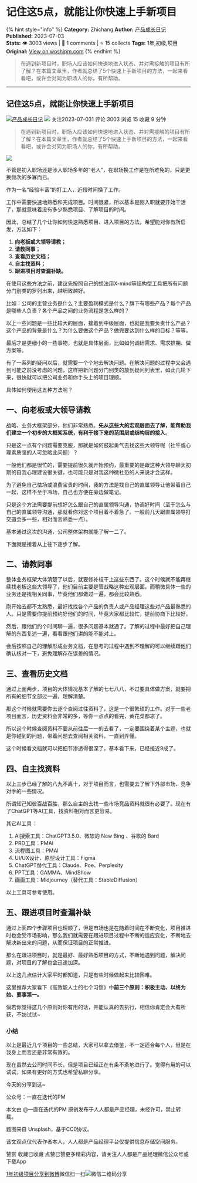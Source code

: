 # 记住这5点，就能让你快速上手新项目
{% hint style="info" %}
**Category:** Zhichang
**Author:** [产品成长日记](https://www.woshipm.com/u/882829)
**Published:** 2023-07-03  
**Stats:** 👁️ 3003 views | 💬 1 comments | ⭐ 15 collects
**Tags:** 1年,初级,项目
**Original:** [View on woshipm.com](https://www.woshipm.com/zhichang/5858602.html)
{% endhint %}
> 在遇到新项目时，职场人应该如何快速地进入状态、并对需接触的项目有所了解？在本篇文章里，作者就总结了5个快速上手新项目的方法，一起来看看吧，或许会对同为职场人的你，有所帮助。

---

## 记住这5点，就能让你快速上手新项目

[![](https://static.woshipm.com/pmapp_avatar_20240713074655_2150.jpeg?imageView2/1/w/72/h/72/q/100)](https://www.woshipm.com/u/882829)[产品成长日记](https://www.woshipm.com/u/882829) ![](https://static.woshipm.com/tag/1101_1@2x.png) 关注2023-07-031 评论 3003 浏览 15 收藏 9 分钟

> 在遇到新项目时，职场人应该如何快速地进入状态、并对需接触的项目有所了解？在本篇文章里，作者就总结了5个快速上手新项目的方法，一起来看看吧，或许会对同为职场人的你，有所帮助。

![](https://image.woshipm.com/2023/04/13/deb05e96-d9df-11ed-8fc2-00163e0b5ff3.jpg)

不管是初入职场还是涉入职场多年的“老人”，在职场换工作是在所难免的，只是更换频次的多寡而已。

作为一名“经验丰富”的打工人，近段时间换了工作。

工作中需要快速地熟悉和完成项目。时间很紧，所以基本是刚入职就要开始干活了，那就意味着没有多少熟悉项目、了解项目的时间。

因此，总结了几个让你如何快速熟悉项目、进入项目的方法，希望能对你有所启发，方法如下：

1.  **向老板或大领导请教；**
2.  **请教同事；**
3.  **查看历史文档；**
4.  **自主找资料；**
5.  **跟进项目时查漏补缺。**

在使用这些方法之前，建议先按照自己的想法用X-mind等结构型工具把所有问题分门别类的罗列出来，越细致越好。

比如：公司的主营业务是什么？主要盈利模式是什么？旗下有哪些产品？每个产品是哪些人负责？各个产品之间的业务流程是怎么样的？

以上一些问题是一些比较大的层面，接着到中级层面，也就是我要负责什么产品？这个产品的背景是什么？为什么要做这个产品？做完要达到什么样的目标？等等。

最后才是更细小的一些事物，也就是具体层面，比如如何调研需求、需求排期、做方案等。

有了一系列的疑问以后，就需要一个个地去解决问题。在解决问题的过程中又会遇到可能之前没考虑的问题，这样把新问题分门别类的放到疑问列表里，如此几轮下来，很快就可以把公司业务和你手头上的项目理顺。

具体如何使用这五种方法呢？

## 一、向老板或大领导请教

战略、业务大框架部分，他们非常熟悉。**先从这些大的宏观层面去了解，能帮助我们建立一个初步的大框架系统，有利于接下来的范围层或结构层的接入**。

只是这一点有个问题需要克服，那就是如何鼓起勇气去找这些大领导呢（社牛或心理素质强的人可忽略此问题）？

一般他们都是很忙的，需要提前很久就开始预约，最重要的是跟这种大领导聊天初期的自我心理建设很关键，也可能只是对我这种微社恐的人来说才会这样。

为了避免自己怯场或浪费宝贵的时间，我的方法是找自己的直属领导让他带着自己一起，这样不至于冷场，自己也方便在旁边做笔记。

只是这个方法需要提前想好怎么跟自己的直属领导沟通，协调好时间（至于怎么与自己的直属领导沟通，那就看你对这个项目着不着急了。一般前几天跟直属领导打交道会多一些，相对而言熟悉一点）。

基本通过这次的沟通，公司整体架构就能了解一二了。

下面就是接着从上往下逐步了解。

## 二、请教同事

整体业务框架大体清楚了以后，就要修补枝干上这些东西了。这个时候就不能再继续找老板这些大领导了，他们目前主要是管战略这种宏观层面，而稍微具体一些的业务还是找相关同事，毕竟他们都做过一遍，都会比较熟悉。

刚开始去都不太熟悉，最好找找各个产品的负责人或产品经理这些对产品最熟悉的人。只是需要你提前预约好他们的时间，毕竟大家都比较忙，提前协商下比较好。

然后，跟他们约个时间聊一遍，很多问题基本就通了。了解的过程中最好把自己理解的东西复述一遍，看看跟他们讲的能不能对上。

会后按照自己的理解形成业务文档，在思考的过程中遇到不理解的可以继续跟他们确认核对一下，避免理解存在误差的情况。

## 三、查看历史文档

通过上面两步，项目的大体情况基本了解的七七八八，不过要具体做方案，就要把所有的细节全部过一遍，理解清楚。

那这个时候就需要你去逐个查阅过往资料了，这是一个很繁琐的工作。对于一些老项目而言，历史资料会非常的多，等你一点点的看完，黄花菜都凉了。

所以这个时候查阅资料不要从前往后一一的去看了，一定要围绕着某个主题，也就是你碰到的问题，带着问题去查阅相关资料，一直到弄懂。

这个时候看文档就可以把细节渗透得很深了，基本看下来，已经接近9成了。

## 四、自主找资料

以上三步已经了解的八九不离十，对于项目而言，也需要去了解下外部市场、竞争对手的一些情况。

所谓知己知彼百战百胜，那么自主的去找一些市场竞品资料就很有必要了。现在有了ChatGPT等AI工具，找资料相对而言更容易。

其它AI工具：

1.  AI搜索工具：ChatGPT3.5.0、微软的 New Bing 、谷歌的 Bard
2.  PRD工具：PMAI
3.  流程图工具：PMAI
4.  UI/UX设计、原型设计工具：Figma
5.  ChatGPT替代工具：Claude、Poe、Perplexity
6.  PPT工具：GAMMA、MindShow
7.  画画工具：Midjourney（替代工具：StableDiffusion）

以上工具可参考使用。

## 五、跟进项目时查漏补缺

通过上面四个步骤项目也理顺了，但是市场也是在随着时间在不断变化，项目推进时也会受市场影响，那么我们就需要在跟进项目过程中不断的适应变化，不断地去解决新出来的问题，从而保证项目的正常推进。

那么在跟进项目时，就是最好、最好熟悉项目的方式，不断地遇到问题，解决问题，对项目的了解也会迅速加深。

以上这几点估计大家平时都知道，只是有些时候做起来比较困难。

这里推荐大家看下《高效能人士的七个习惯》中**前三个原则：积极主动、以终为始、要事第一。**

倘若你觉得这几个原则对你有用的话，并能认真的去执行，相信你肯定会大有所获，不妨试试~

### 小结

以上是最近几个项目的一些总结，大家可以拿去借鉴，不一定适合每个人，但是在我身上而言还是非常有效的。

现在虽然去公司时间不长，但是项目已经正在有条不紊地进行了。觉得有用的可以试试，如果有更好的方式也希望私聊分享。

今天的分享到这~

公众号：一直在迭代的PM

本文由 @一直在迭代的PM 原创发布于人人都是产品经理，未经许可，禁止转载。

题图来自 Unsplash，基于CC0协议。

该文观点仅代表作者本人，人人都是产品经理平台仅提供信息存储空间服务。

赞赏 收藏已收藏 点赞已赞更多精彩内容，请关注人人都是产品经理微信公众号或下载App

[1年](https://www.woshipm.com/tag/1%e5%b9%b4)[初级](https://www.woshipm.com/tag/%e5%88%9d%e7%ba%a7)[项目](https://www.woshipm.com/tag/%e9%a1%b9%e7%9b%ae)[分享到微博](https://service.weibo.com/share/share.php?appkey=2775287854&title=记住这5点，就能让你快速上手新项目&url=https://www.woshipm.com/zhichang/5858602.html&pic=https://image.woshipm.com/2023/04/13/deb05e96-d9df-11ed-8fc2-00163e0b5ff3.jpg)微信扫一扫![微信二维码](https://api.pwmqr.com/qrcode/create/?url=https://www.woshipm.com/zhichang/5858602.html)分享